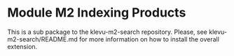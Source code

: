 # Module M2 Indexing Products

This is a sub package to the klevu-m2-search repository.
Please, see klevu-m2-search/README.md for more information on how to install the overall extension.
